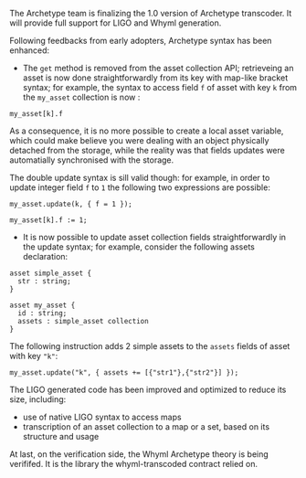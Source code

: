 The Archetype team is finalizing the 1.0 version of Archetype transcoder. It will provide full support for LIGO and Whyml generation.

Following feedbacks from early adopters, Archetype syntax has been enhanced:

- The `get` method is removed from the asset collection API; retrieveing an asset is now done straightforwardly from its key with map-like bracket syntax; for example, the syntax to access field `f` of asset with key `k` from the
`my_asset` collection is now :

```
my_asset[k].f
```

As a consequence, it is no more possible to create a local asset variable, which could make believe you were dealing with an object physically detached from the storage, while the reality was that fields updates were automatially synchronised with the storage.

The double update syntax is sill valid though: for example, in order to update integer field `f` to `1` the following two expressions are possible:

```
my_asset.update(k, { f = 1 });
```
```
my_asset[k].f := 1;
```

- It is now possible to update asset collection fields straightforwardly in the update syntax; for example, consider the following assets declaration:

```
asset simple_asset {
  str : string;
}

asset my_asset {
  id : string;
  assets : simple_asset collection
}
```

The following instruction adds 2 simple assets to the `assets` fields of asset with key `"k"`:

```
my_asset.update("k", { assets += [{"str1"},{"str2"}] });
```

The LIGO generated code has been improved and optimized to reduce its size, including:
* use of native LIGO syntax to access maps
* transcription of an asset collection to a map or a set, based on its structure and usage

At last, on the verification side, the Whyml Archetype theory is being verififed. It is the library the whyml-transcoded contract relied on.
